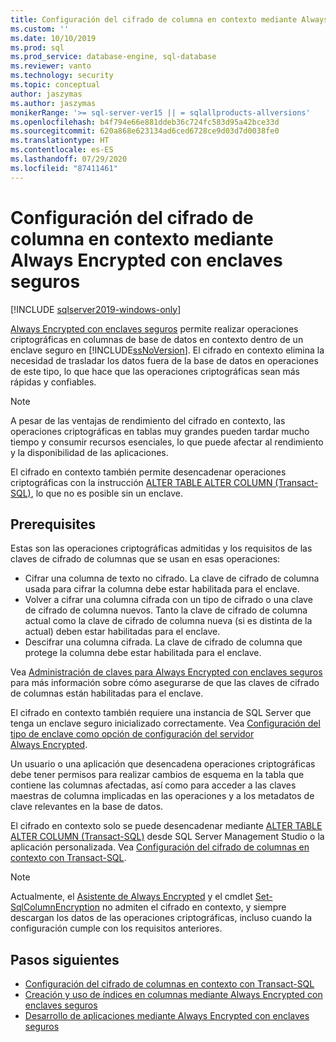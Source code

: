 ```yaml
---
title: Configuración del cifrado de columna en contexto mediante Always Encrypted con enclaves seguros | Microsoft Docs
ms.custom: ''
ms.date: 10/10/2019
ms.prod: sql
ms.prod_service: database-engine, sql-database
ms.reviewer: vanto
ms.technology: security
ms.topic: conceptual
author: jaszymas
ms.author: jaszymas
monikerRange: '>= sql-server-ver15 || = sqlallproducts-allversions'
ms.openlocfilehash: b4f794e66e881ddeb36c724fc583d95a42bce33d
ms.sourcegitcommit: 620a868e623134ad6ced6728ce9d03d7d0038fe0
ms.translationtype: HT
ms.contentlocale: es-ES
ms.lasthandoff: 07/29/2020
ms.locfileid: "87411461"
---
```

# <a name="configure-column-encryption-in-place-using-always-encrypted-with-secure-enclaves"></a>Configuración del cifrado de columna en contexto mediante Always Encrypted con enclaves seguros 
[!INCLUDE [sqlserver2019-windows-only](../../../includes/applies-to-version/sqlserver2019-windows-only.md)]

[Always Encrypted con enclaves seguros](always-encrypted-enclaves.md) permite realizar operaciones criptográficas en columnas de base de datos en contexto dentro de un enclave seguro en [!INCLUDE[ssNoVersion](../../../includes/ssnoversion-md.md)]. El cifrado en contexto elimina la necesidad de trasladar los datos fuera de la base de datos en operaciones de este tipo, lo que hace que las operaciones criptográficas sean más rápidas y confiables. 

> [!NOTE]
> A pesar de las ventajas de rendimiento del cifrado en contexto, las operaciones criptográficas en tablas muy grandes pueden tardar mucho tiempo y consumir recursos esenciales, lo que puede afectar al rendimiento y la disponibilidad de las aplicaciones.

El cifrado en contexto también permite desencadenar operaciones criptográficas con la instrucción [ALTER TABLE ALTER COLUMN (Transact-SQL)](../../../t-sql/statements/alter-table-transact-sql.md), lo que no es posible sin un enclave.

## <a name="prerequisites"></a>Prerequisites
Estas son las operaciones criptográficas admitidas y los requisitos de las claves de cifrado de columnas que se usan en esas operaciones:
- Cifrar una columna de texto no cifrado. La clave de cifrado de columna usada para cifrar la columna debe estar habilitada para el enclave.
- Volver a cifrar una columna cifrada con un tipo de cifrado o una clave de cifrado de columna nuevos. Tanto la clave de cifrado de columna actual como la clave de cifrado de columna nueva (si es distinta de la actual) deben estar habilitadas para el enclave.
- Descifrar una columna cifrada. La clave de cifrado de columna que protege la columna debe estar habilitada para el enclave.

Vea [Administración de claves para Always Encrypted con enclaves seguros](always-encrypted-enclaves-manage-keys.md) para más información sobre cómo asegurarse de que las claves de cifrado de columnas están habilitadas para el enclave.

El cifrado en contexto también requiere una instancia de SQL Server que tenga un enclave seguro inicializado correctamente. Vea [Configuración del tipo de enclave como opción de configuración del servidor Always Encrypted](../../../database-engine/configure-windows/configure-column-encryption-enclave-type.md).

Un usuario o una aplicación que desencadena operaciones criptográficas debe tener permisos para realizar cambios de esquema en la tabla que contiene las columnas afectadas, así como para acceder a las claves maestras de columna implicadas en las operaciones y a los metadatos de clave relevantes en la base de datos.

El cifrado en contexto solo se puede desencadenar mediante [ALTER TABLE ALTER COLUMN (Transact-SQL)](../../../t-sql/statements/alter-table-transact-sql.md) desde SQL Server Management Studio o la aplicación personalizada. Vea [Configuración del cifrado de columnas en contexto con Transact-SQL](always-encrypted-enclaves-configure-encryption-tsql.md).

> [!NOTE]
> Actualmente, el [Asistente de Always Encrypted](always-encrypted-wizard.md) y el cmdlet [Set-SqlColumnEncryption](https://docs.microsoft.com/powershell/module/sqlserver/set-sqlcolumnencryption) no admiten el cifrado en contexto, y siempre descargan los datos de las operaciones criptográficas, incluso cuando la configuración cumple con los requisitos anteriores. 

## <a name="next-steps"></a>Pasos siguientes
- [Configuración del cifrado de columnas en contexto con Transact-SQL](always-encrypted-enclaves-configure-encryption-tsql.md)
- [Creación y uso de índices en columnas mediante Always Encrypted con enclaves seguros](always-encrypted-enclaves-create-use-indexes.md)
- [Desarrollo de aplicaciones mediante Always Encrypted con enclaves seguros](always-encrypted-enclaves-client-development.md)
